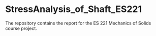 # StressAnalysis_of_Shaft_ES221
The repository contains the report for the ES 221 Mechanics of Solids course project. 
